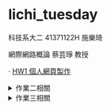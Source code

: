 # lichi_tuesday
科技系大二 41371122H 施樂琦

網際網路概論 蔡芸琤 教授

· [HW1 個人網頁製作](https://41371122h-lichi.github.io/lichi_tuesday/index.html)

<details>
  <summary>作業二相關</summary>

· [HW2 Youtube影片連結](https://youtu.be/OOdZhNq-Kck)

· [HW2 React修改後程式](https://github.com/41371122h-lichi/lichi_tuesday/tree/main/web)

**AI功能修改說明**

1. 這次使用「城市建設」為主題，對AI進行提問

2. 提問後旁邊會根據 Taipei city dash board 的數據繪圖

3. 在顯示AI回答前會給 Json 的數據以供參考

</details>

<details>
  <summary>作業三相關</summary>

· [HW3_Youtube影片連結](https://youtu.be/rNpZxAc1pjs)

· [HW3_個人網頁結合API](https://github.com/41371122h-lichi/tuesday_web2)

</details>
